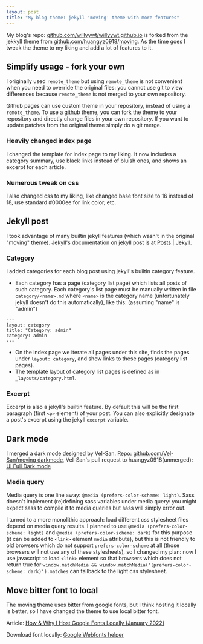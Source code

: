 ```yaml
---
layout: post
title: "My blog theme: jekyll 'moving' theme with more features"
---
```

My blog's repo: [github.com/willyywt/willyywt.github.io](https://github.com/willyywt/willyywt.github.io/) is forked from the jekkyll theme from [github.com/huangyz0918/moving](https://github.com/huangyz0918/moving/). As the time goes I tweak the theme to my liking and add a lot of features to it.

## Simplify usage - fork your own
I originally used `remote_theme` but using `remote_theme` is not convenient when you need to override the original files: you cannot use git to view differences because `remote_theme` is not merged to your own repository.

Github pages can use custom theme in your repository, instead of using a `remote_theme`.  To use a github theme, you can fork the theme to your repository and directly change files in your own repository. If you want to update patches from the original theme simply do a git merge.

### Heavily changed index page
I changed the template for index page to my liking. It now includes a category summary, use black links instead of bluish ones, and shows an excerpt for each article.

### Numerous tweak on css
I also changed css to my liking, like changed base font size to 16 instead of 18, use standard #0000ee for link color, etc.

## Jekyll post
I took advantage of many builtin jekyll features (which wasn't in the original "moving" theme). Jekyll's documentation on jekyll post is at [Posts | Jekyll](https://jekyllrb.com/docs/posts/).

### Category
I added categories for each blog post using jekyll's builtin category feature.
* Each category has a page (category list page) which lists all posts of such category. Each category's list page must be manually written in file `category/<name>.md` where `<name>` is the category name (unfortunately jekyll doesn't do this automatically), like this: (assuming "name" is "admin")
```
---
layout: category
title: "Category: admin"
category: admin
---
```
* On the index page we iterate all pages under this site, finds the pages under `layout: category`, and show links to these pages (category list pages).
* The template layout of category list pages is defined as in `_layouts/category.html`.

### Excerpt
Excerpt is also a jekyll's builtin feature. By default this will be the first paragraph (first `<p>` element) of your post. You can also explicitly designate a post's excerpt using the jekyll `excerpt` variable.

## Dark mode
I merged a dark mode designed by Vel-San. Repo: [github.com/Vel-San/moving darkmode](https://github.com/Vel-San/moving/tree/dark-mode), Vel-San's pull request to huangyz0918(unmerged): [UI Full Dark mode](https://github.com/huangyz0918/moving/pull/36)

### Media query
Media query is one line away: `@media (prefers-color-scheme: light)`. Sass doesn't implement (re)defining sass variables under media query: you might expect sass to compile it to media queries but sass will simply error out.

I turned to a more monolithic approach: load different css stylesheet files depend on media query results. I planned to use `@media (prefers-color-scheme: light)` and `@media (prefers-color-scheme: dark)` for this purpose (it can be added to `<link>` element `media` attribute), but this is not friendly to old browsers which do not support `prefers-color-scheme` at all (those browsers will not use any of these stylesheets), so I changed my plan: now I use javascript to load `<link>` element so that browsers which does not return true for `window.matchMedia && window.matchMedia('(prefers-color-scheme: dark)').matches` can fallback to the light css stylesheet.

## Move bitter font to local
The moving theme uses bitter from google fonts, but I think hosting it locally is better, so I have changed the theme to use local bitter font.

Article: [How & Why I Host Google Fonts Locally (January 2022)](https://www.wpmediamastery.com/host-google-fonts-locally/)

Download font locally: [Google Webfonts helper](https://google-webfonts-helper.herokuapp.com/fonts)
